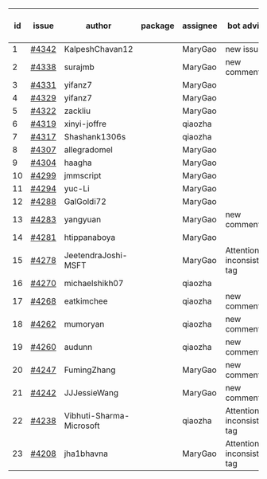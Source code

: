 | id | issue | author | package | assignee | bot advice | created date of issue | target release date | date from target |
| ------ | ------ | ------ | ------ | ------ | ------ | ------ | ------ | :-----: |
| 1 | [#4342](https://github.com/Azure/sdk-release-request/issues/4342) | KalpeshChavan12 |  | MaryGao | new issue. | 07-15 | 08-25 |  |
| 2 | [#4338](https://github.com/Azure/sdk-release-request/issues/4338) | surajmb |  | MaryGao | new comment. | 07-13 | 07-28 |  |
| 3 | [#4331](https://github.com/Azure/sdk-release-request/issues/4331) | yifanz7 |  | MaryGao |  | 07-11 | 07-28 |  |
| 4 | [#4329](https://github.com/Azure/sdk-release-request/issues/4329) | yifanz7 |  | MaryGao |  | 07-11 | 07-28 |  |
| 5 | [#4322](https://github.com/Azure/sdk-release-request/issues/4322) | zackliu |  | MaryGao |  | 07-10 | 07-28 |  |
| 6 | [#4319](https://github.com/Azure/sdk-release-request/issues/4319) | xinyi-joffre |  | qiaozha |  | 07-07 | 07-28 |  |
| 7 | [#4317](https://github.com/Azure/sdk-release-request/issues/4317) | Shashank1306s |  | qiaozha |  | 07-03 | 07-28 |  |
| 8 | [#4307](https://github.com/Azure/sdk-release-request/issues/4307) | allegradomel |  | MaryGao |  | 06-29 | 07-28 |  |
| 9 | [#4304](https://github.com/Azure/sdk-release-request/issues/4304) | haagha |  | MaryGao |  | 06-29 | 07-28 |  |
| 10 | [#4299](https://github.com/Azure/sdk-release-request/issues/4299) | jmmscript |  | MaryGao |  | 06-28 | 07-28 |  |
| 11 | [#4294](https://github.com/Azure/sdk-release-request/issues/4294) | yuc-Li |  | MaryGao |  | 06-28 | 07-28 |  |
| 12 | [#4288](https://github.com/Azure/sdk-release-request/issues/4288) | GalGoldi72 |  | MaryGao |  | 06-27 | 07-28 |  |
| 13 | [#4283](https://github.com/Azure/sdk-release-request/issues/4283) | yangyuan |  | MaryGao | new comment. | 06-27 | 07-28 |  |
| 14 | [#4281](https://github.com/Azure/sdk-release-request/issues/4281) | htippanaboya |  | MaryGao |  | 06-26 | 07-28 |  |
| 15 | [#4278](https://github.com/Azure/sdk-release-request/issues/4278) | JeetendraJoshi-MSFT |  | MaryGao | Attention to inconsistent tag | 06-26 | 07-28 |  |
| 16 | [#4270](https://github.com/Azure/sdk-release-request/issues/4270) | michaelshikh07 |  | qiaozha |  | 06-25 | 07-28 |  |
| 17 | [#4268](https://github.com/Azure/sdk-release-request/issues/4268) | eatkimchee |  | qiaozha | new comment. | 06-23 | 07-28 |  |
| 18 | [#4262](https://github.com/Azure/sdk-release-request/issues/4262) | mumoryan |  | qiaozha | new comment. | 06-21 | 07-28 |  |
| 19 | [#4260](https://github.com/Azure/sdk-release-request/issues/4260) | audunn |  | qiaozha | new comment. | 06-21 | 07-28 |  |
| 20 | [#4247](https://github.com/Azure/sdk-release-request/issues/4247) | FumingZhang |  | MaryGao | new comment. | 06-14 | 07-28 |  |
| 21 | [#4242](https://github.com/Azure/sdk-release-request/issues/4242) | JJJessieWang |  | MaryGao | new comment. | 06-13 | 07-28 |  |
| 22 | [#4238](https://github.com/Azure/sdk-release-request/issues/4238) | Vibhuti-Sharma-Microsoft |  | qiaozha | Attention to inconsistent tag | 06-09 | 07-14 |  |
| 23 | [#4208](https://github.com/Azure/sdk-release-request/issues/4208) | jha1bhavna |  | MaryGao | Attention to inconsistent tag | 05-29 | 06-23 |  |

